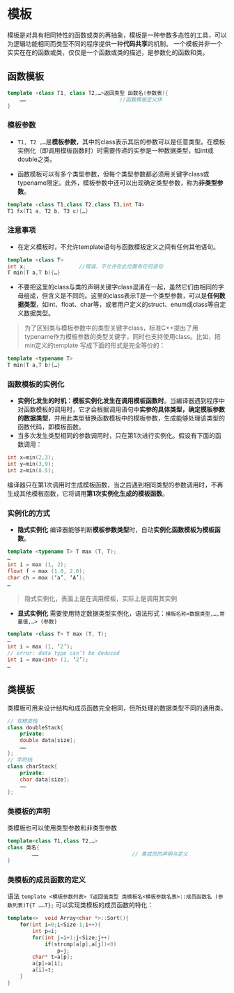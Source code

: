 # 模板
模板是对具有相同特性的函数或类的再抽象，模板是一种参数多态性的工具，可以为逻辑功能相同而类型不同的程序提供一种**代码共享**的机制。 一个模板并非一个实实在在的函数或类，仅仅是一个函数或类的描述，是参数化的函数和类。

## 函数模板
```C++
template <class T1, class T2,…>返回类型 函数名(参数表){
   	…… 								//函数模板定义体
}
```

### 模板参数
- `T1, T2 ,…`是**模板参数**，其中的class表示其后的参数可以是任意类型。在模板实例化（即调用模板函数时）时需要传递的实参是一种数据类型，如int或double之类。 

- 函数模板可以有多个类型参数，但每个类型参数都必须用关键字class或typename限定。此外，模板参数中还可以出现确定类型参数，称为**非类型参数**。
```C++
template <class T1,class T2,class T3,int T4>
T1 fx(T1 a, T2 b, T3 c){…}
```

### 注意事项
 - 在定义模板时，不允许template语句与函数模板定义之间有任何其他语句。
```C++
template <class T>
int x;                 //错误，不允许在此位置有任何语句
T min(T a,T b){…}
```

- 不要把这里的class与类的声明关键字class混淆在一起，虽然它们由相同的字母组成，但含义是不同的。这里的class表示T是一个类型参数，可以是**任何数据类型**，如int、float、char等，或者用户定义的struct、enum或class等自定义数据类型。
>为了区别类与模板参数中的类型关键字class，标准C++提出了用typename作为模板参数的类型关键字，同时也支持使用class。比如，把min定义的template 写成下面的形式是完全等价的：
```C++
template <typename T> 
T min(T a,T b){…}
```

### 函数模板的实例化
-   **实例化发生的时机：模板实例化发生在调用模板函数时**。当编译器遇到程序中对函数模板的调用时，它才会根据调用语句中**实参的具体类型，确定模板参数的数据类型**，并用此类型替换函数模板中的模板参数，生成能够处理该类型的函数代码，即模板函数。
-   当多次发生类型相同的参数调用时，只在第1次进行实例化。假设有下面的函数调用：
```C++
int x=min(2,3);     
int y=min(3,9);
int z=min(8.5);
```
编译器只在第1次调用时生成模板函数，当之后遇到相同类型的参数调用时，不再生成其他模板函数，它将调用**第1次实例化生成的模板函数**。

### 实例化的方式
- **隐式实例化**
编译器能够判断**模板参数类型**时，自动**实例化函数模板为模板函数**。
```C++
template <typename T> T max (T, T);
…
int i = max (1, 2); 
float f = max (1.0, 2.0);
char ch = max (‘a’, ‘A’);
…
```
>隐式实例化，表面上是在调用模板，实际上是调用其实例

- **显式实例化**
需要使用特定数据类型实例化，语法形式：`模板名称<数据类型,…,常量值,…> (参数)`
```C++
template <class T> T max (T, T);
…
int i = max (1, ‘2’); 
// error: data type can’t be deduced
int i = max<int> (1, ‘2’);
…
```

## 类模板
类模板可用来设计结构和成员函数完全相同，但所处理的数据类型不同的通用类。
```C++
// 双精度栈
class doubleStack{
    private:
    double data[size];
    ……
};
// 字符栈
class charStack{
    private:
    char data[size];
    ……
};
```

### 类模板的声明
类模板也可以使用类型参数和非类型参数
```C++
template<class T1,class T2,…>
class 类名{
    	……								// 类成员的声明与定义
}
```

### 类模板的成员函数的定义
语法 `template <模板参数列表> T返回值类型 类模板名<模板参数名表>::成员函数名 (参数列表)T{T ……T};`
可以实现类模板的成员函数的特化：
```C++
template<>  void Array<char *>::Sort(){
    for(int i=0;i<Size-1;i++){
        int p=i;
        for(int j=i+1;j<Size;j++)
            if(strcmp(a[p],a[j])<0)
                p=j;
        char* t=a[p];
        a[p]=a[i];
        a[i]=t;
    }
}
```